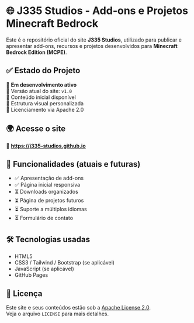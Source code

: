# 🌐 J335 Studios - Add-ons e Projetos Minecraft Bedrock

Este é o repositório oficial do site **J335 Studios**, utilizado para publicar e apresentar add-ons, recursos e projetos desenvolvidos para **Minecraft Bedrock Edition (MCPE)**.

## ✅ Estado do Projeto
🚧 **Em desenvolvimento ativo**  
📌 Versão atual do site: `v1.0`  
🔹 Conteúdo inicial disponível  
🔹 Estrutura visual personalizada  
🔹 Licenciamento via Apache 2.0

## 🌍 Acesse o site
🔗 **https://j335-studios.github.io**

## 📂 Funcionalidades (atuais e futuras)
- ✅ Apresentação de add-ons
- ✅ Página inicial responsiva
- ⏳ Downloads organizados
- ⏳ Página de projetos futuros
- ⏳ Suporte a múltiplos idiomas
- ⏳ Formulário de contato

## 🛠️ Tecnologias usadas
- HTML5
- CSS3 / Tailwind / Bootstrap (se aplicável)
- JavaScript (se aplicável)
- GitHub Pages

## 📜 Licença
Este site e seus conteúdos estão sob a [Apache License 2.0](LICENSE).  
Veja o arquivo `LICENSE` para mais detalhes.


